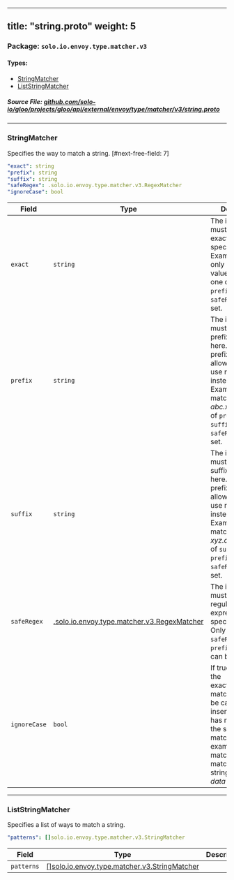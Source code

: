 
---
title: "string.proto"
weight: 5
---

<!-- Code generated by solo-kit. DO NOT EDIT. -->


### Package: `solo.io.envoy.type.matcher.v3` 
#### Types:


- [StringMatcher](#stringmatcher)
- [ListStringMatcher](#liststringmatcher)
  



##### Source File: [github.com/solo-io/gloo/projects/gloo/api/external/envoy/type/matcher/v3/string.proto](https://github.com/solo-io/gloo/blob/master/projects/gloo/api/external/envoy/type/matcher/v3/string.proto)





---
### StringMatcher

 
Specifies the way to match a string.
[#next-free-field: 7]

```yaml
"exact": string
"prefix": string
"suffix": string
"safeRegex": .solo.io.envoy.type.matcher.v3.RegexMatcher
"ignoreCase": bool

```

| Field | Type | Description |
| ----- | ---- | ----------- | 
| `exact` | `string` | The input string must match exactly the string specified here. Examples: * *abc* only matches the value *abc*. Only one of `exact`, `prefix`, `suffix`, or `safeRegex` can be set. |
| `prefix` | `string` | The input string must have the prefix specified here. Note: empty prefix is not allowed, please use regex instead. Examples: * *abc* matches the value *abc.xyz*. Only one of `prefix`, `exact`, `suffix`, or `safeRegex` can be set. |
| `suffix` | `string` | The input string must have the suffix specified here. Note: empty prefix is not allowed, please use regex instead. Examples: * *abc* matches the value *xyz.abc*. Only one of `suffix`, `exact`, `prefix`, or `safeRegex` can be set. |
| `safeRegex` | [.solo.io.envoy.type.matcher.v3.RegexMatcher](../regex.proto.sk/#regexmatcher) | The input string must match the regular expression specified here. Only one of `safeRegex`, `exact`, `prefix`, or `suffix` can be set. |
| `ignoreCase` | `bool` | If true, indicates the exact/prefix/suffix matching should be case insensitive. This has no effect for the safe_regex match. For example, the matcher *data* will match both input string *Data* and *data* if set to true. |




---
### ListStringMatcher

 
Specifies a list of ways to match a string.

```yaml
"patterns": []solo.io.envoy.type.matcher.v3.StringMatcher

```

| Field | Type | Description |
| ----- | ---- | ----------- | 
| `patterns` | [[]solo.io.envoy.type.matcher.v3.StringMatcher](../string.proto.sk/#stringmatcher) |  |





<!-- Start of HubSpot Embed Code -->
<script type="text/javascript" id="hs-script-loader" async defer src="//js.hs-scripts.com/5130874.js"></script>
<!-- End of HubSpot Embed Code -->
